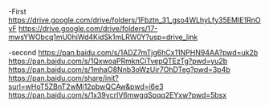 -First
https://drive.google.com/drive/folders/1Fbztn_31_gso4WLhyLfy35EMIE1RnOyF
https://drive.google.com/drive/folders/17-mwsYWObcq1mU0hiWd4KidSk1mLRW0Y?usp=drive_link

-second
https://pan.baidu.com/s/1ADZ7mTjg6hCx11NPHN94AA?pwd=uk2b
https://pan.baidu.com/s/1QxwoaPRmknCiTvepQTEzTg?pwd=yu2b
https://pan.baidu.com/s/1mhaO8Nnb3oWzUir7OhDTeg?pwd=3p4b
https://pan.baidu.com/share/init?surl=wHoT5ZBnT2wMj12pbwQCAw&pwd=i6e3
https://pan.baidu.com/s/1x39ycrIV6mwgqSpqq2EYxw?pwd=5bsx​
